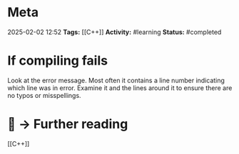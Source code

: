 # Meta
2025-02-02 12:52
**Tags:** [[C++]]
**Activity:** #learning 
**Status:** #completed 

# If compiling fails

Look at the error message. Most often it contains a line number indicating which line was in error. Examine it and the lines around it to ensure there are no typos or misspellings.

# 📑 → Further reading
[[C++]]
